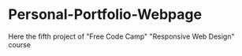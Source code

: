 # Personal-Portfolio-Webpage
Here the  fifth project of "Free Code Camp" "Responsive Web Design" course
